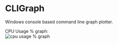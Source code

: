 # CLIGraph
Windows console based command line graph plotter.

CPU Usage % graph: <br />
<img src="https://media.giphy.com/media/5vWRqFgkD8txy2sj1Y/giphy.gif" alt="cpu usage % graph"/>
